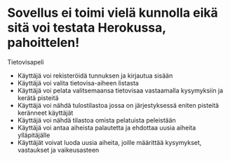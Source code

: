 # **Sovellus ei toimi vielä kunnolla eikä sitä voi testata Herokussa, pahoittelen!**




Tietovisapeli

- Käyttäjä voi rekisteröidä tunnuksen ja kirjautua sisään
- Käyttäjä voi valita tietovisa-aiheen listasta
- Käyttäjä voi pelata valitsemaansa tietovisaa vastaamalla kysymyksiin ja kerätä pisteitä
- Käyttäjä voi nähdä tulostilastoa jossa on järjestyksessä eniten pisteitä keränneet käyttäjät
- Käyttäjä voi nähdä tilastoa omista pelatuista peleistään
- Käyttäjä voi antaa aiheista palautetta ja ehdottaa uusia aiheita ylläpitäjälle
- Käyttäjät voivat luoda uusia aiheita, joille määrittää kysymykset, vastaukset ja vaikeusasteen
